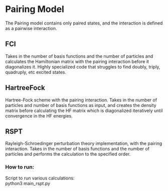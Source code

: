 # Pairing Model
The Pairing model contains only paired states, and the interaction is defined as a pairwise interaction.

## FCI
Takes in the number of basis functions and the number of particles and calculates the Hamiltonian matrix with the pairing interaction before it diagonalizes it. Highly specialized code that struggles to find doubly, triply, quadruply, etc excited states.

## HartreeFock
Hartree-Fock scheme with the pairing interaction. Takes in the number of particles and number of basis functions as input, and creates the density matrix before calculating the HF matrix which is diagonalized iteratively until convergence in the HF energies.

## RSPT
Rayleigh-Schroedinger perturbation theory implementation, with the pairing interaction. Takes in the number of basis functions and the number of particles and performs the calculation to the specified order.


### How to run:
Script to run various calculations: <br>
python3 main_rspt.py <br>
